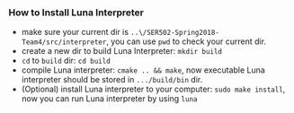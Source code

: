 ### How to Install Luna Interpreter

- make sure your current dir is `..\/SER502-Spring2018-Team4/src/interpreter`, you can use `pwd` to check your current dir.
- create a new dir to build Luna Interpreter: `mkdir build`
- `cd` to `build` dir: `cd build`
- compile Luna interpreter: `cmake .. && make`, now executable Luna interpreter should be stored in `.../build/bin` dir.
- (Optional) install Luna interpreter to your computer: `sudo make install`, now you can run Luna interpreter by using `luna`

